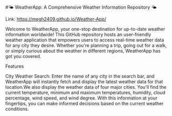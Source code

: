 #🌤️ WeatherApp: A Comprehensive Weather Information Repository 🌤️

Link: https://megh2409.github.io/Weather-App/

Welcome to WeatherApp, your one-stop destination for up-to-date weather information worldwide! This GitHub repository hosts an user-friendly weather application that empowers users to access real-time weather data for any city they desire. Whether you're planning a trip, going out for a walk, or simply curious about the weather in different regions, WeatherApp has got you covered.

Features

City Weather Search: Enter the name of any city in the search bar, and WeatherApp will instantly fetch and display the latest weather data for that location.We also display the weather data of four major cities. You'll find the current temperature, minimum and maximum temperatures, humidity, cloud percentage, wind speed, and wind degree. With this information at your fingertips, you can make informed decisions based on the current weather conditions.
